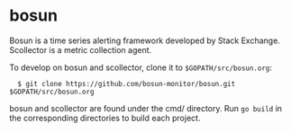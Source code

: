 # bosun

Bosun is a time series alerting framework developed by Stack Exchange. Scollector is a metric collection agent.

To develop on bosun and scollector, clone it to `$GOPATH/src/bosun.org`:

```
  $ git clone https://github.com/bosun-monitor/bosun.git $GOPATH/src/bosun.org
```

bosun and scollector are found under the cmd/ directory. Run `go build` in the corresponding directories to build each project.
